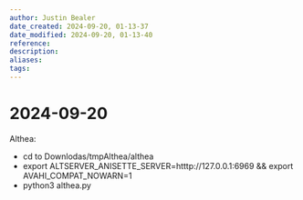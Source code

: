 ```yaml
---
author: Justin Bealer
date_created: 2024-09-20, 01-13-37
date_modified: 2024-09-20, 01-13-40
reference: 
description: 
aliases: 
tags: 
---
```

# 2024-09-20

Althea:

- cd to Downlodas/tmpAlthea/althea
- export ALTSERVER_ANISETTE_SERVER=htttp://127.0.0.1:6969 && export AVAHI_COMPAT_NOWARN=1
- python3 althea.py
